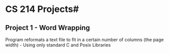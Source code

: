 # CS 214 Projects#

## Project 1 - Word Wrapping ##

Program reformats a text file to fit in a certain number of columns (the page width) - Using only standard C and Posix Libraries






